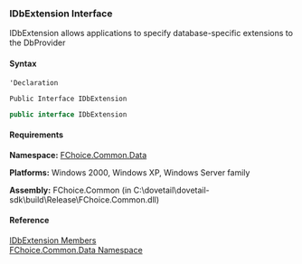 ﻿### IDbExtension Interface

IDbExtension allows applications to specify database-specific extensions to the DbProvider

#### Syntax

```vbnet
'Declaration

Public Interface IDbExtension 
```

```csharp
public interface IDbExtension 
```

#### Requirements

**Namespace:** [FChoice.Common.Data](FChoice.Common~FChoice.Common.Data_namespace.md)

**Platforms:** Windows 2000, Windows XP, Windows Server family

**Assembly:** FChoice.Common (in C:\\dovetail\\dovetail-sdk\\build\\Release\\FChoice.Common.dll)

#### Reference

[IDbExtension Members](FChoice.Common~FChoice.Common.Data.IDbExtension_members.md)  
[FChoice.Common.Data Namespace](FChoice.Common~FChoice.Common.Data_namespace.md)